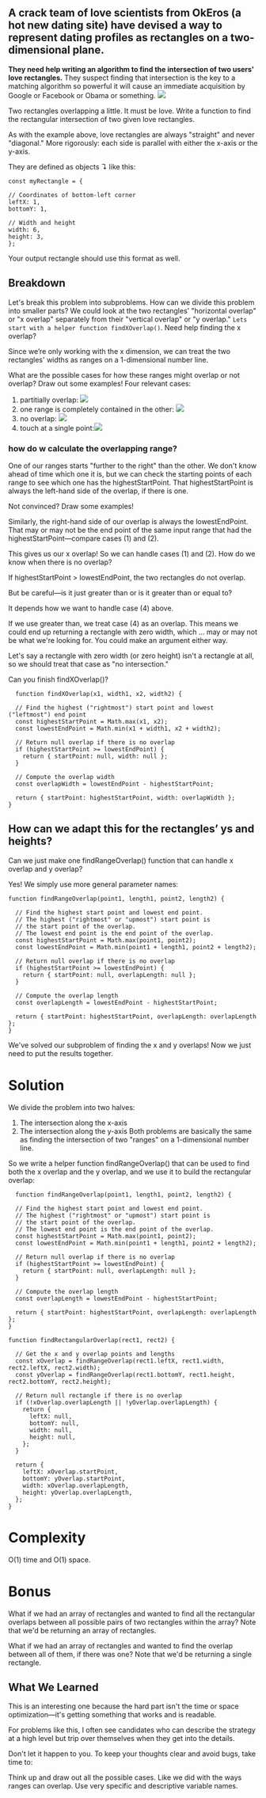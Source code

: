 ## A crack team of love scientists from OkEros (a hot new dating site) have devised a way to represent dating profiles as rectangles on a two-dimensional plane.

**They need help writing an algorithm to find the intersection of two users' love rectangles.** They suspect finding that intersection is the key to a matching algorithm so powerful it will cause an immediate acquisition by Google or Facebook or Obama or something.
![](rectangular_love__it_must_be_love.svg)

Two rectangles overlapping a little. It must be love.
Write a function to find the rectangular intersection of two given love rectangles.

As with the example above, love rectangles are always "straight" and never "diagonal." More rigorously: each side is parallel with either the x-axis or the y-axis.

They are defined as objects ↴ like this:

```
const myRectangle = {

// Coordinates of bottom-left corner
leftX: 1,
bottomY: 1,

// Width and height
width: 6,
height: 3,
};
```

Your output rectangle should use this format as well.

## Breakdown

Let's break this problem into subproblems. How can we divide this problem into smaller parts?
We could look at the two rectangles’ "horizontal overlap" or "x overlap" separately from their "vertical overlap" or "y overlap."
`Lets start with a helper function findXOverlap()`.
Need help finding the x overlap?

Since we’re only working with the x dimension, we can treat the two rectangles' widths as ranges on a 1-dimensional number line.

What are the possible cases for how these ranges might overlap or not overlap? Draw out some examples!
Four relevant cases:

1. partitially overlap:
   ![](rectangular_love__partially_overlap.svg)
2. one range is completely contained in the other: ![](rectangular_love__completely_contained.svg)
3. no overlap: ![](rectangular_love__dont_overlap.svg)
4. touch at a single point:![](rectangular_love__touch_at_single_point.svg)

### how do w calculate the overlapping range?

One of our ranges starts "further to the right" than the other. We don't know ahead of time which one it is, but we can check the starting points of each range to see which one has the highestStartPoint. That highestStartPoint is always the left-hand side of the overlap, if there is one.

Not convinced? Draw some examples!

Similarly, the right-hand side of our overlap is always the lowestEndPoint. That may or may not be the end point of the same input range that had the highestStartPoint—compare cases (1) and (2).

This gives us our x overlap! So we can handle cases (1) and (2). How do we know when there is no overlap?

If highestStartPoint > lowestEndPoint, the two rectangles do not overlap.

But be careful—is it just greater than or is it greater than or equal to?

It depends how we want to handle case (4) above.

If we use greater than, we treat case (4) as an overlap. This means we could end up returning a rectangle with zero width, which ... may or may not be what we're looking for. You could make an argument either way.

Let's say a rectangle with zero width (or zero height) isn't a rectangle at all, so we should treat that case as "no intersection."

Can you finish findXOverlap()?

```
  function findXOverlap(x1, width1, x2, width2) {

  // Find the highest ("rightmost") start point and lowest ("leftmost") end point
  const highestStartPoint = Math.max(x1, x2);
  const lowestEndPoint = Math.min(x1 + width1, x2 + width2);

  // Return null overlap if there is no overlap
  if (highestStartPoint >= lowestEndPoint) {
    return { startPoint: null, width: null };
  }

  // Compute the overlap width
  const overlapWidth = lowestEndPoint - highestStartPoint;

  return { startPoint: highestStartPoint, width: overlapWidth };
}
```

## How can we adapt this for the rectangles’ ys and heights?

Can we just make one findRangeOverlap() function that can handle x overlap and y overlap?

Yes! We simply use more general parameter names:

```
function findRangeOverlap(point1, length1, point2, length2) {

  // Find the highest start point and lowest end point.
  // The highest ("rightmost" or "upmost") start point is
  // the start point of the overlap.
  // The lowest end point is the end point of the overlap.
  const highestStartPoint = Math.max(point1, point2);
  const lowestEndPoint = Math.min(point1 + length1, point2 + length2);

  // Return null overlap if there is no overlap
  if (highestStartPoint >= lowestEndPoint) {
    return { startPoint: null, overlapLength: null };
  }

  // Compute the overlap length
  const overlapLength = lowestEndPoint - highestStartPoint;

  return { startPoint: highestStartPoint, overlapLength: overlapLength };
}
```

We've solved our subproblem of finding the x and y overlaps! Now we just need to put the results together.

# Solution

We divide the problem into two halves:

1. The intersection along the x-axis
2. The intersection along the y-axis
   Both problems are basically the same as finding the intersection of two "ranges" on a 1-dimensional number line.

So we write a helper function findRangeOverlap() that can be used to find both the x overlap and the y overlap, and we use it to build the rectangular overlap:

```
  function findRangeOverlap(point1, length1, point2, length2) {

  // Find the highest start point and lowest end point.
  // The highest ("rightmost" or "upmost") start point is
  // the start point of the overlap.
  // The lowest end point is the end point of the overlap.
  const highestStartPoint = Math.max(point1, point2);
  const lowestEndPoint = Math.min(point1 + length1, point2 + length2);

  // Return null overlap if there is no overlap
  if (highestStartPoint >= lowestEndPoint) {
    return { startPoint: null, overlapLength: null };
  }

  // Compute the overlap length
  const overlapLength = lowestEndPoint - highestStartPoint;

  return { startPoint: highestStartPoint, overlapLength: overlapLength };
}

function findRectangularOverlap(rect1, rect2) {

  // Get the x and y overlap points and lengths
  const xOverlap = findRangeOverlap(rect1.leftX, rect1.width, rect2.leftX, rect2.width);
  const yOverlap = findRangeOverlap(rect1.bottomY, rect1.height, rect2.bottomY, rect2.height);

  // Return null rectangle if there is no overlap
  if (!xOverlap.overlapLength || !yOverlap.overlapLength) {
    return {
      leftX: null,
      bottomY: null,
      width: null,
      height: null,
    };
  }

  return {
    leftX: xOverlap.startPoint,
    bottomY: yOverlap.startPoint,
    width: xOverlap.overlapLength,
    height: yOverlap.overlapLength,
  };
}
```

# Complexity

O(1) time and O(1) space.

# Bonus

What if we had an array of rectangles and wanted to find all the rectangular overlaps between all possible pairs of two rectangles within the array? Note that we'd be returning an array of rectangles.

What if we had an array of rectangles and wanted to find the overlap between all of them, if there was one? Note that we'd be returning a single rectangle.

## What We Learned

This is an interesting one because the hard part isn't the time or space optimization—it's getting something that works and is readable.

For problems like this, I often see candidates who can describe the strategy at a high level but trip over themselves when they get into the details.

Don't let it happen to you. To keep your thoughts clear and avoid bugs, take time to:

Think up and draw out all the possible cases. Like we did with the ways ranges can overlap.
Use very specific and descriptive variable names.
